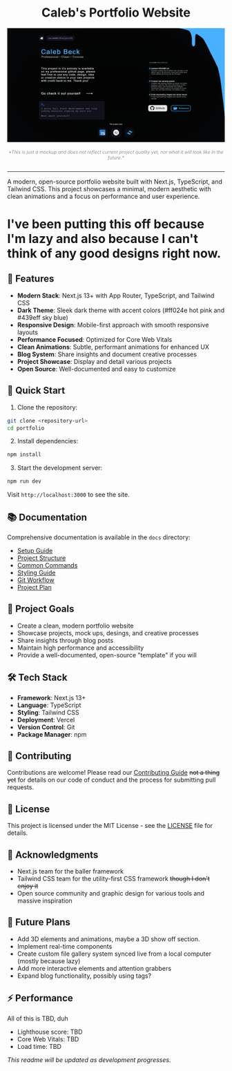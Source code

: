 <div align="center">
<h1>Caleb's Portfolio Website</h1>
</div>
<div align="center">
<img src="github_assets/landing page mockup professional v5.png" width="1000" />
  <h6 style="color: #8f8f8f; font-size: 0.75em;">*This is just a mockup and does not reflect current project quality yet, nor what it will look like in the future.*</h6>
</div>

---
A modern, open-source portfolio website built with Next.js, TypeScript, and Tailwind CSS. This project showcases a minimal, modern aesthetic with clean animations and a focus on performance and user experience.

# I've been putting this off because I'm lazy and also because I can't think of any good designs right now.

## 🎨 Features

- **Modern Stack**: Next.js 13+ with App Router, TypeScript, and Tailwind CSS
- **Dark Theme**: Sleek dark theme with accent colors (#ff024e hot pink and #439eff sky blue)
- **Responsive Design**: Mobile-first approach with smooth responsive layouts
- **Performance Focused**: Optimized for Core Web Vitals
- **Clean Animations**: Subtle, performant animations for enhanced UX
- **Blog System**: Share insights and document creative processes
- **Project Showcase**: Display and detail various projects
- **Open Source**: Well-documented and easy to customize

## 🚀 Quick Start

1. Clone the repository:
```bash
git clone <repository-url>
cd portfolio
```

2. Install dependencies:
```bash
npm install
```

3. Start the development server:
```bash
npm run dev
```

Visit `http://localhost:3000` to see the site.

## 📚 Documentation

Comprehensive documentation is available in the `docs` directory:

- [Setup Guide](docs/development/setup.md)
- [Project Structure](docs/development/project-structure.md)
- [Common Commands](docs/development/commands.md)
- [Styling Guide](docs/development/styling-guide.md)
- [Git Workflow](docs/development/git-workflow.md)
- [Project Plan](docs/planning/project-plan.md)

## 🎯 Project Goals

- Create a clean, modern portfolio website
- Showcase projects, mock ups, desings, and creative processes
- Share insights through blog posts
- Maintain high performance and accessibility
- Provide a well-documented, open-source "template" if you will

## 🛠️ Tech Stack

- **Framework**: Next.js 13+
- **Language**: TypeScript
- **Styling**: Tailwind CSS
- **Deployment**: Vercel
- **Version Control**: Git
- **Package Manager**: npm

## 🤝 Contributing

Contributions are welcome! Please read our [Contributing Guide](docs/development/git-workflow.md) ~~not a thing yet~~ for details on our code of conduct and the process for submitting pull requests.

## 📝 License

This project is licensed under the MIT License - see the [LICENSE](LICENSE) file for details.

## 🙏 Acknowledgments

- Next.js team for the baller framework
- Tailwind CSS team for the utility-first CSS framework ~~though I don't enjoy it~~
- Open source community and graphic design for various tools and massive inspiration

## 🔮 Future Plans

- Add 3D elements and animations, maybe a 3D show off section.
- Implement real-time components
- Create custom file gallery system synced live from a local computer (mostly because lazy)
- Add more interactive elements and attention grabbers
- Expand blog functionality, possibly using tags?

## ⚡ Performance

All of this is TBD, duh
- Lighthouse score: TBD
- Core Web Vitals: TBD
- Load time: TBD

_This readme will be updated as development progresses._
